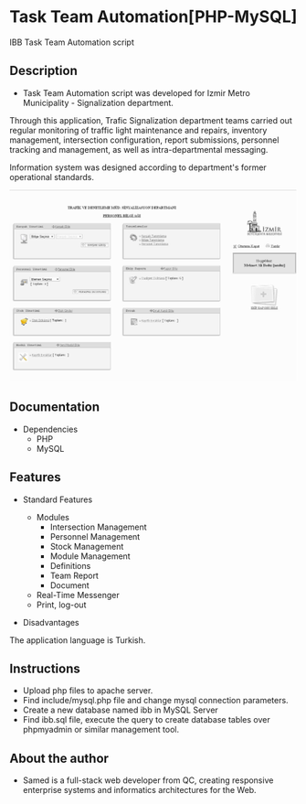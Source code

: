# Task Team Automation[PHP-MySQL]
IBB Task Team Automation script

## Description

* Task Team Automation script was developed for Izmir Metro Municipality - Signalization department. 

Through this application, Trafic Signalization department teams carried out regular monitoring of traffic light maintenance and repairs, inventory management, intersection configuration, report submissions, personnel tracking and management, as well as intra-departmental messaging.

Information system was designed according to department's former operational standards.

![Alt text](/screenshot.jpg?raw=true "Application Screenshot")

## Documentation
* Dependencies
  * PHP
  * MySQL
 
## Features
* Standard Features
  * Modules
    * Intersection Management
    * Personnel Management
    * Stock Management
    * Module Management
    * Definitions
    * Team Report
    * Document
  * Real-Time Messenger
  * Print, log-out

* Disadvantages

The application language is Turkish.

## Instructions
* Upload php files to apache server.
* Find include/mysql.php file and change mysql connection parameters.
* Create a new database named ibb in MySQL Server
* Find ibb.sql file, execute the query to create database tables over phpmyadmin or similar management tool.

## About the author
* Samed is a full-stack web developer from QC, creating responsive enterprise systems and informatics architectures for the Web.
